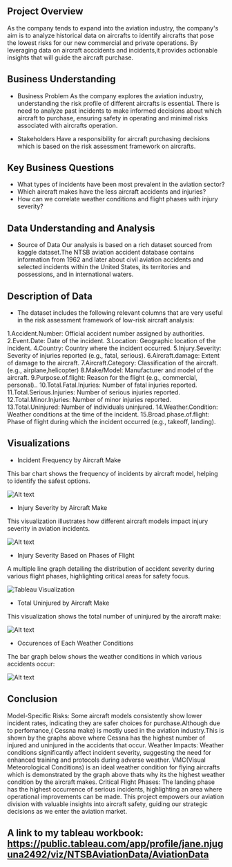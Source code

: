 ## Project Overview
As the company tends to expand into the aviation industry, the company's aim is to analyze historical data on aircrafts to identify aircrafts that pose the lowest risks for our new commercial and private operations. By leveraging data on aircraft acccidents and incidents,it provides actionable insights that will guide the aircraft purchase.

## Business Understanding
* Business Problem
As the company explores the aviation industry, understanding the risk profile of different aircrafts is essential. There is need to analyze past incidents to make informed decisions about which aircraft to purchase, ensuring safety in operating and minimal risks associated with aircrafts operation.

* Stakeholders
Have a responsibility for aircraft purchasing decisions which is based on the risk assessment framework on aircrafts.

## Key Business Questions
* What types of incidents have been most prevalent in the aviation sector?
* Which aircraft makes have the less aircraft accidents and injuries?
* How can we correlate weather conditions and flight phases with injury severity?

## Data Understanding and Analysis
 * Source of Data
Our analysis is based on a rich dataset sourced from kaggle dataset.The NTSB aviation accident database contains information from 1962 and later about civil aviation accidents and selected incidents within the United States, its territories and possessions, and in international waters.

## Description of Data
 * The dataset includes the following relevant columns that are very useful in the risk assessment framework of low-risk aircraft analysis:

1.Accident.Number: Official accident number assigned by authorities.
2.Event.Date: Date of the incident.
3.Location: Geographic location of the incident.
4.Country: Country where the incident occurred.
5.Injury.Severity: Severity of injuries reported (e.g., fatal, serious).
6.Aircraft.damage: Extent of damage to the aircraft.
7.Aircraft.Category: Classification of the aircraft.(e.g., airplane,helicopter)
8.Make/Model: Manufacturer and model of the aircraft.
9.Purpose.of.flight: Reason for the flight (e.g., commercial, personal)..
10.Total.Fatal.Injuries: Number of fatal injuries reported.
11.Total.Serious.Injuries: Number of serious injuries reported.
12.Total.Minor.Injuries: Number of minor injuries reported.
13.Total.Uninjured: Number of individuals uninjured.
14.Weather.Condition: Weather conditions at the time of the incident.
15.Broad.phase.of.flight: Phase of flight during which the incident occurred (e.g., takeoff, landing).

## Visualizations
  * Incident Frequency by Aircraft Make

This bar chart shows the frequency of incidents by aircraft model, helping to identify the safest options.

![Alt text](Image1.png)

















 * Injury Severity by Aircraft Make

This visualization illustrates how different aircraft models impact injury severity in aviation incidents.

![Alt text](Image2.png)


* Injury Severity Based on Phases of Flight

A multiple line graph detailing the distribution of accident severity during various flight phases, highlighting critical areas for safety focus.

![Tableau Visualization](Injury%20Severity%20Analysis.png)


















* Total Uninjured by Aircraft Make

  
This visualization shows the total number of uninjured by the aircraft make:

![Alt text](Image3.png)













* Occurences of Each Weather Conditions 

The bar graph below shows the weather conditions in which various accidents occur:

![Alt text](Image4.png)


## Conclusion

Model-Specific Risks: Some aircraft models consistently show lower incident rates, indicating they are safer choices for purchase.Although due to perfomance,( Cessna make) is mostly used in the aviation industry.This is shown by the graphs above where Cessna has the highest number of injured and uninjured in the accidents that occur.
Weather Impacts: Weather conditions significantly affect incident severity, suggesting the need for enhanced training and protocols during adverse weather. VMC(Visual Meteorological Conditions) is an ideal weather condition for flying aircrafts which is demonstrated by the graph above thats why its the highest weather condition by the aircraft makes.
Critical Flight Phases: The landing phase has the highest occurrence of serious incidents, highlighting an area where operational improvements can be made.
This project empowers our aviation division with valuable insights into aircraft safety, guiding our strategic decisions as we enter the aviation market. 





## A link to my tableau workbook: https://public.tableau.com/app/profile/jane.njuguna2492/viz/NTSBAviationData/AviationData
